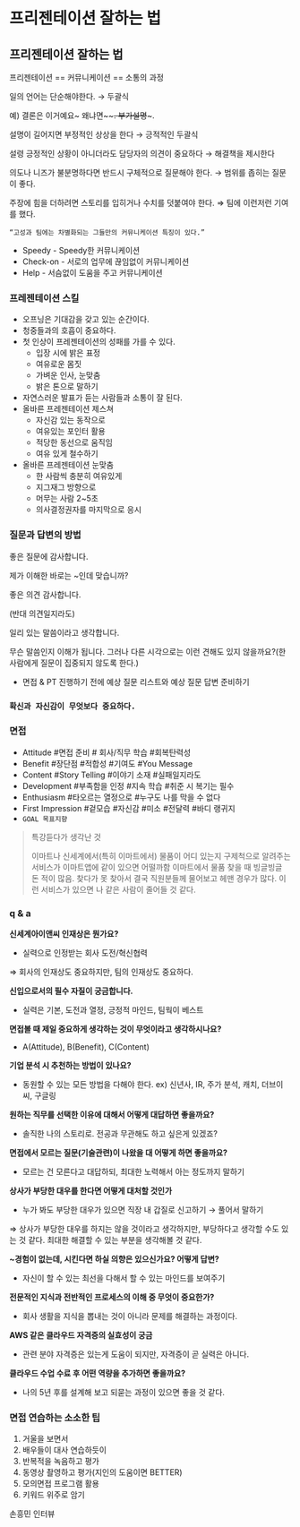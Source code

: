 # 프리젠테이션 잘하는 법

## 프리젠테이션 잘하는 법

프리젠테이션 == 커뮤니케이션 == 소통의 과정

일의 언어는 단순해야한다. → 두괄식

예) 결론은 이거예요~ 왜냐면~~~~. 부가설명~~~.

설명이 길어지면 부정적인 상상을 한다 → 긍적적인 두괄식

설령 긍정적인 상황이 아니더라도 담당자의 의견이 중요하다 → 해결책을 제시한다

의도나 니즈가 불분명하다면 반드시 구체적으로 질문해야 한다. → 범위를 좁히는 질문이 좋다.

주장에 힘을 더하려면 스토리를 입히거나 수치를 덧붙여야 한다. ⇒ 팀에 이런저런 기여를 했다.

`“고성과 팀에는 차별화되는 그들만의 커뮤니케이션 특징이 있다.”`

- Speedy - Speedy한 커뮤니케이션
- Check-on - 서로의 업무에 끊임없이 커뮤니케이션
- Help - 서슴없이 도움을 주고 커뮤니케이션

### 프레젠테이션 스킬

- 오프닝은 기대감을 갖고 있는 순간이다.
- 청중들과의 호흡이 중요하다.
- 첫 인상이 프레젠테이션의 성패를 가를 수 있다.
    - 입장 시에 밝은 표정
    - 여유로운 몸짓
    - 가벼운 인사, 눈맞춤
    - 밝은 톤으로 말하기
- 자연스러운 발표가 듣는 사람들과 소통이 잘 된다.
- 올바른 프레젠테이션 제스쳐
    - 자신감 있는 동작으로
    - 여유있는 포인터 활용
    - 적당한 동선으로 움직임
    - 여유 있게 철수하기
- 올바른 프레젠테이션 눈맞춤
    - 한 사람씩 충분히 여유있게
    - 지그재그 방향으로
    - 머무는 사람 2~5초
    - 의사결정권자를 마지막으로 응시

### 질문과 답변의 방법

좋은 질문에 감사합니다.

제가 이해한 바로는 ~인데 맞습니까?

좋은 의견 감사합니다.

(반대 의견일지라도)

일리 있는 말씀이라고 생각합니다.

무슨 말씀인지 이해가 됩니다. 그러나 다른 시각으로는 이런 견해도 있지 않을까요?(한 사람에게 질문이 집중되지 않도록 한다.)

- 면접 & PT 진행하기 전에 예상 질문 리스트와 예상 질문 답변 준비하기

### `확신과 자신감이 무엇보다 중요하다.`

### 면접

- Attitude #면접 준비 # 회사/직무 학습 #회복탄력성
- Benefit #장단점 #적합성 #기여도 #You Message
- Content #Story Telling #이야기 소재 #실패일지라도
- Development #부족함을 인정 #지속 학습 #취준 시 복기는 필수
- Enthusiasm #타오르는 열정으로 #누구도 나를 막을 수 없다
- First Impression #겉모습 #자신감 #미소 #전달력 #바디 랭귀지
- `GOAL 목표지향`

> 특강듣다가 생각난 것
> 
> 
> 이마트나 신세계에서(특히 이마트에서) 물품이 어디 있는지 구제척으로 알려주는 서비스가 이마트앱에 같이 있으면 어떨까함
> 이마트에서 물품 찾을 때 빙글빙글 돈 적이 많음. 찾다가 못 찾아서 결국 직원분들께 물어보고 헤맨 경우가 많다. 이런 서비스가 있으면 나 같은 사람이 줄어들 것 같다.
> 

### q & a

**신세계아이앤씨 인재상은 뭔가요?**

- 실력으로 인정받는 회사 도전/혁신협력

⇒ 회사의 인재상도 중요하지만, 팀의 인재상도 중요하다.

**신입으로서의 필수 자질이 궁금합니다.**

- 실력은 기본, 도전과 열정, 긍정적 마인드, 팀웍이 베스트

**면접볼 때 제일 중요하게 생각하는 것이 무엇이라고 생각하시나요?**

- A(Attitude), B(Benefit), C(Content)

**기업 분석 시 추천하는 방법이 있나요?**

- 동원할 수 있는 모든 방법을 다해야 한다. ex) 신년사, IR, 주가 분석, 캐치, 더브이씨, 구글링

**원하는 직무를 선택한 이유에 대해서 어떻게 대답하면 좋을까요?**

- 솔직한 나의 스토리로. 전공과 무관해도 하고 싶은게 있겠죠?

**면접에서 모르는 질문(기술관련)이 나왔을 대 어떻게 하면 좋을까요?**

- 모르는 건 모른다고 대답하되, 최대한 노력해서 아는 정도까지 말하기

**상사가 부당한 대우를 한다면 어떻게 대처할 것인가**

- 누가 봐도 부당한 대우가 있으면 직장 내 갑질로 신고하기 → 풀어서 말하기

⇒ 상사가 부당한 대우를 하지는 않을 것이라고 생각하지만, 부당하다고 생각할 수도 있는 것 같다. 최대한 해결할 수 있는 부분을 생각해볼 것 같다.

**~경험이 없는데, 시킨다면 하실 의향은 있으신가요? 어떻게 답변?**

- 자신이 할 수 있는 최선을 다해서 할 수 있는 마인드를 보여주기

**전문적인 지식과 전반적인 프로세스의 이해 중 무엇이 중요한가?**

- 회사 생활을 지식을 뽑내는 것이 아니라 문제를 해결하는 과정이다.

**AWS 같은 클라우드 자격증의 실효성이 궁금**

- 관련 분야 자격증은 있는게 도움이 되지만, 자격증이 곧 실력은 아니다.

**클라우드 수업 수료 후 어떤 역량을 추가하면 좋을까요?**

- 나의 5년 후를 설계해 보고 되묻는 과정이 있으면 좋을 것 같다.

### 면접 연습하는 소소한 팁

1. 거울을 보면서
2. 배우들이 대사 연습하듯이
3. 반복적을 녹음하고 평가
4. 동영상 촬영하고 평가(지인의 도움이면 BETTER)
5. 모의면접 프로그램 활용
6. 키워드 위주로 암기

손흥민 인터뷰

